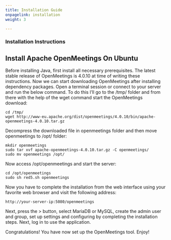 ```yaml
---
title: Installation Guide
onpagelink: installation
weight: 3

---
```


### **Installation Instructions**

## Install Apache OpenMeetings On Ubuntu

Before installing Java, first install all necessary prerequisites. The latest stable release of OpenMeetings is 4.0.10 at time of writing these instructions. Now we can start downloading OpenMeetings after installing dependency packages. Open a terminal session or connect to your server and run the below command. To do this I’ll go to the /tmp/ folder and from there with the help of the wget command start the OpenMeetings download:

    cd /tmp/
    wget http://www-eu.apache.org/dist/openmeetings/4.0.10/bin/apache-openmeetings-4.0.10.tar.gz

Decompress the downloaded file in openmeetings folder and then move openmeetings to /opt/ folder:

    mkdir openmeetings
    sudo tar xvf apache-openmeetings-4.0.10.tar.gz -C openmeetings/
    sudo mv openmeetings /opt/

Now access /opt/openmeetings and start the server:

    cd /opt/openmeetings
    sudo sh red5.sh openmeetings

Now you have to complete the installation from the web interface using your favorite web browser and visit the following address:

    http://your-server-ip:5080/openmeetings

Next, press the > button, select MariaDB or MySQL, create the admin user and group, set up settings and configuring by completing the installation steps. Next, log in to use the application.

Congratulations! You have now set up the OpenMeetings tool. Enjoy!

